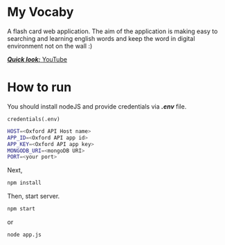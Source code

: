 # My Vocaby

A flash card web application. The aim of the application is making easy to searching and learning english words and keep the word in digital environment not on the wall :)

<ins>___Quick look:___ [YouTube](https://youtu.be/aayuGPxZ0qs)</ins>

# How to run

You should install nodeJS and provide credentials via __*.env*__ file.

`credentials(.env)`

```bash
HOST=<Oxford API Host name>
APP_ID=<Oxford API app id>
APP_KEY=<Oxford API app key>
MONGODB_URI=<mongoDB URI>
PORT=<your port>
```

Next,

```bash
npm install
```
Then, start server.

```bash
npm start
```

or

```bash
node app.js
```
